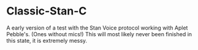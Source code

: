 # Classic-Stan-C

A early version of a test with the Stan Voice protocol working with Aplet Pebble's. (Ones without mics!) This will most likely never been finished in this state, it is extremely messy.
